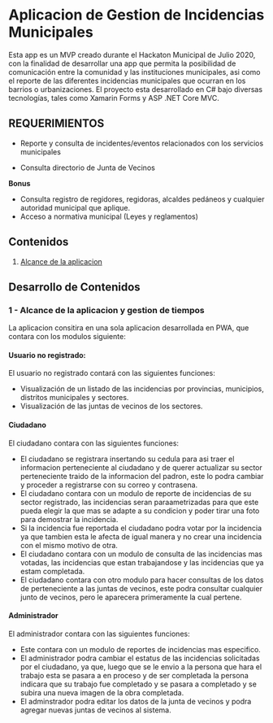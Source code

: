 # Aplicacion de Gestion de Incidencias Municipales

Esta app es un MVP creado durante el Hackaton Municipal de Julio 2020, con la finalidad de desarrollar una app 
que permita la posibilidad de comunicación entre la comunidad y las instituciones municipales, asi como el reporte 
de las diferentes incidencias municipales que ocurran en los barrios o urbanizaciones. El proyecto esta desarrollado en C#
bajo diversas tecnologías, tales como Xamarin Forms y ASP .NET Core MVC.


## REQUERIMIENTOS

  * Reporte y consulta de incidentes/eventos relacionados con los servicios municipales
 
  * Consulta directorio de Junta de Vecinos

  **Bonus**

  * Consulta registro de regidores, regidoras, alcaldes pedáneos y cualquier autoridad
    municipal que aplique.
  * Acceso a normativa municipal (Leyes y reglamentos)

## Contenidos

1. [Alcance de la aplicacion](#alcance)

## Desarrollo de Contenidos

### 1 - Alcance de la aplicacion y gestion de tiempos <a name="alcance"></a>

La aplicacion consitira en una sola aplicacion desarrollada en PWA, que contara con los modulos siguiente:

#### Usuario no registrado: 
El usuario no registrado contará con las siguientes funciones: 
  - Visualización de un listado de las incidencias por provincias, municipios, distritos municipales y sectores.
  - Visualización de las juntas de vecinos de los sectores.

#### Ciudadano
El ciudadano contara con las siguientes funciones:
  - El ciudadano se registrara insertando su cedula para asi traer el informacion perteneciente al ciudadano y de querer actualizar su sector perteneciente traido de la informacion del padron, este lo podra cambiar y proceder a registrarse con su correo y contrasena.
  - El ciudadano contara con un modulo de reporte de incidencias de su sector registrado, las incidencias seran paraametrizadas para que este pueda elegir la que mas se adapte a su condicion y poder tirar una foto para demostrar la incidencia.
  - Si la incidencia fue reportada el ciudadano podra votar por la incidencia ya que tambien esta le afecta de igual manera y no crear una incidencia con el mismo motivo de otra.
  - El ciudadano contara con un modulo de consulta de las incidencias mas votadas, las incidencias que estan trabajandose y las incidencias que ya estam completada.
  - El ciudadano contara con otro modulo para hacer consultas de los datos de perteneciente a las juntas de vecinos, este podra consultar cualquier junto de vecinos, pero le aparecera primeramente la cual pertene.


#### Administrador
El administrador contara con las siguientes funciones:
  - Este contara con un modulo de reportes de incidencias mas especifico.
  - El administrador podra cambiar el estatus de las incidencias solicitadas por el ciudadano, ya que, luego que se le envio a la persona que hara el trabajo esta se pasara a en proceso y de ser completada la persona indicara que su trabajo fue completado y se pasara a completado y se subira una nueva imagen de la obra completada.
  - El adminstrador podra editar los datos de la junta de vecinos y podra agregar nuevas juntas de vecinos al sistema.


